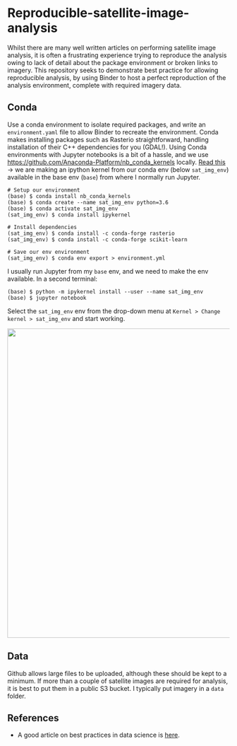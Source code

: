 # Reproducible-satellite-image-analysis
Whilst there are many well written articles on performing satellite image analysis, it is often a frustrating experience trying to reproduce the analysis owing to lack of detail about the package environment or broken links to imagery. This repository seeks to demonstrate best practice for allowing reproducible analysis, by using Binder to host a perfect reproduction of the analysis environment, complete with required imagery data.

## Conda
Use a conda environment to isolate required packages, and write an `environment.yaml` file to allow Binder to recreate the environment. Conda makes installing packages such as Rasterio straightforward, handling installation of their C++ dependencies for you (GDAL!). Using Conda environments with Jupyter notebooks is a bit of a hassle, and we use https://github.com/Anaconda-Platform/nb_conda_kernels locally. [Read this](https://ipython.readthedocs.io/en/stable/install/kernel_install.html#kernels-for-different-environments) -> we are making an ipython kernel from our conda env (below `sat_img_env`) available in the base env (`base`) from where I normally run Jupyter.

```
# Setup our environment
(base) $ conda install nb_conda_kernels
(base) $ conda create --name sat_img_env python=3.6
(base) $ conda activate sat_img_env
(sat_img_env) $ conda install ipykernel

# Install dependencies
(sat_img_env) $ conda install -c conda-forge rasterio
(sat_img_env) $ conda install -c conda-forge scikit-learn

# Save our env environment
(sat_img_env) $ conda env export > environment.yml
```

I usually run Jupyter from my `base` env, and we need to make the env available. In a second terminal:
```
(base) $ python -m ipykernel install --user --name sat_img_env
(base) $ jupyter notebook
```

Select the `sat_img_env` env from the drop-down menu at `Kernel > Change kernel > sat_img_env` and start working.

<p align="center">
<img src="https://github.com/robmarkcole/reproducible-satellite-image-analysis/blob/master/data/select_env.png" width="700">
</p>

## Data
Github allows large files to be uploaded, although these should be kept to a minimum. If more than a couple of satellite images are required for analysis, it is best to put them in a public S3 bucket. I typically put imagery in a `data` folder.

## References
* A good article on best practices in data science is [here](https://medium.com/data-science-in-practice/saving-the-environment-with-anaconda-ad68e603d8c5).
